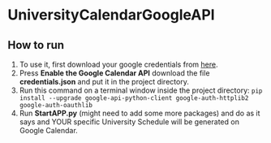 # UniversityCalendarGoogleAPI

## How to run

1. To use it, first download your google credentials from [here](https://developers.google.com/calendar/quickstart/python).
2. Press **Enable the Google Calendar API** download the file **credentials.json** and put it in the project directory.
3. Run this command on a terminal window inside the project directory: `pip install --upgrade google-api-python-client google-auth-httplib2 google-auth-oauthlib
`
4. Run **StartAPP.py** (might need to add some more packages) and do as it says and YOUR specific University Schedule will be generated on Google Calendar.
